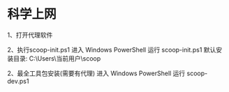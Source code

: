 # 科学上网

1、打开代理软件

2、执行scoop-init.ps1
进入 Windows PowerShell 运行 scoop-init.ps1
默认安装目录: C:\Users\当前用户\scoop

2、最全工具包安装(需要有代理)
进入 Windows PowerShell 运行  scoop-dev.ps1

